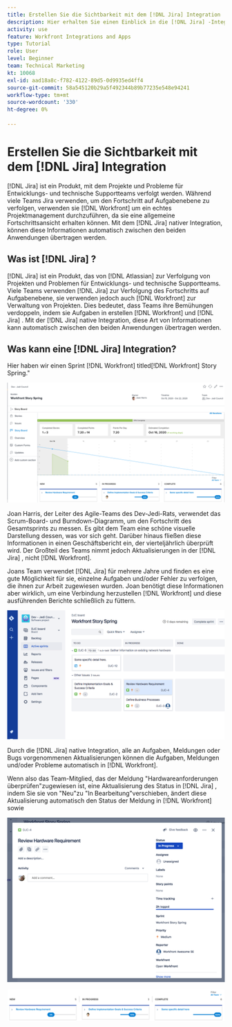 ```yaml
---
title: Erstellen Sie die Sichtbarkeit mit dem [!DNL Jira] Integration
description: Hier erhalten Sie einen Einblick in die [!DNL Jira] -Integration bietet Einblicke in die Arbeit Ihres Teams.
activity: use
feature: Workfront Integrations and Apps
type: Tutorial
role: User
level: Beginner
team: Technical Marketing
kt: 10068
exl-id: aad18a8c-f782-4122-89d5-0d9935ed4ff4
source-git-commit: 58a545120b29a5f492344b89b77235e548e94241
workflow-type: tm+mt
source-wordcount: '330'
ht-degree: 0%

---
```


# Erstellen Sie die Sichtbarkeit mit dem [!DNL Jira] Integration

[!DNL Jira]  ist ein Produkt, mit dem Projekte und Probleme für Entwicklungs- und technische Supportteams verfolgt werden. Während viele Teams Jira verwenden, um den Fortschritt auf Aufgabenebene zu verfolgen, verwenden sie [!DNL Workfront] um ein echtes Projektmanagement durchzuführen, da sie eine allgemeine Fortschrittsansicht erhalten können. Mit dem [!DNL Jira]  nativer Integration, können diese Informationen automatisch zwischen den beiden Anwendungen übertragen werden.

## Was ist [!DNL Jira] ?

[!DNL Jira]  ist ein Produkt, das von [!DNL Atlassian] zur Verfolgung von Projekten und Problemen für Entwicklungs- und technische Supportteams. Viele Teams verwenden [!DNL Jira]  zur Verfolgung des Fortschritts auf Aufgabenebene, sie verwenden jedoch auch [!DNL Workfront] zur Verwaltung von Projekten. Dies bedeutet, dass Teams ihre Bemühungen verdoppeln, indem sie Aufgaben in erstellen [!DNL Workfront] und [!DNL Jira] . Mit der [!DNL Jira]  native Integration, diese Art von Informationen kann automatisch zwischen den beiden Anwendungen übertragen werden.

## Was kann eine [!DNL Jira]  Integration?

Hier haben wir einen Sprint [!DNL Workfront] titled[!DNL Workfront] Story Spring.&quot;

![Flussdiagramm der Storyboards](assets/Jira01.png)

Joan Harris, der Leiter des Agile-Teams des Dev-Jedi-Rats, verwendet das Scrum-Board- und Burndown-Diagramm, um den Fortschritt des Gesamtsprints zu messen. Es gibt dem Team eine schöne visuelle Darstellung dessen, was vor sich geht. Darüber hinaus fließen diese Informationen in einen Geschäftsbericht ein, der vierteljährlich überprüft wird. Der Großteil des Teams nimmt jedoch Aktualisierungen in der [!DNL Jira] , nicht [!DNL Workfront].

Joans Team verwendet [!DNL Jira]  für mehrere Jahre und finden es eine gute Möglichkeit für sie, einzelne Aufgaben und/oder Fehler zu verfolgen, die ihnen zur Arbeit zugewiesen wurden. Joan benötigt diese Informationen aber wirklich, um eine Verbindung herzustellen [!DNL Workfront] und diese ausführenden Berichte schließlich zu füttern.

![Jira Storyboard](assets/Jira02.png)

Durch die [!DNL Jira]  native Integration, alle an Aufgaben, Meldungen oder Bugs vorgenommenen Aktualisierungen können die Aufgaben, Meldungen und/oder Probleme automatisch in [!DNL Workfront].

Wenn also das Team-Mitglied, das der Meldung &quot;Hardwareanforderungen überprüfen&quot;zugewiesen ist, eine Aktualisierung des Status in [!DNL Jira] , indem Sie sie von &quot;Neu&quot;zu &quot;In Bearbeitung&quot;verschieben, ändert diese Aktualisierung automatisch den Status der Meldung in [!DNL Workfront] sowie

![Jira-Statusseite](assets/Jira03.png)

![Statusspalten](assets/Jira04.png)
